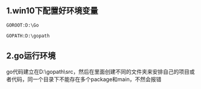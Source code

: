 ## 1.win10下配置好环境变量

```
GOROOT:D:\Go

GOPATH:D:\gopath
```

## 2.go运行环境

go代码建立在D:\gopath\src，然后在里面创建不同的文件夹来安排自己的项目或者代码，同一个目录下不能存在多个package和main，不然会报错

